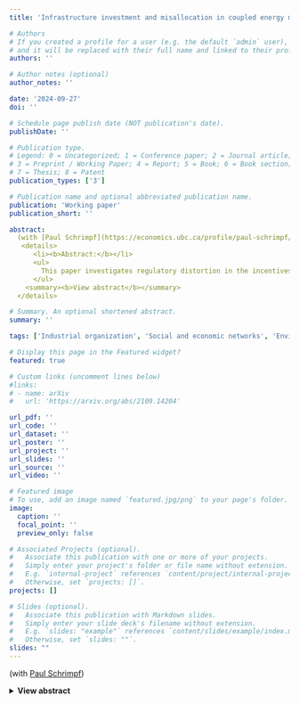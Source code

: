 ```yaml
---
title: 'Infrastructure investment and misallocation in coupled energy markets: The case of U.S. natural gas pipelines'

# Authors
# If you created a profile for a user (e.g. the default `admin` user), write the username (folder name) here
# and it will be replaced with their full name and linked to their profile.
authors: ''

# Author notes (optional)
author_notes: ''

date: '2024-09-27'
doi: ''

# Schedule page publish date (NOT publication's date).
publishDate: ''

# Publication type.
# Legend: 0 = Uncategorized; 1 = Conference paper; 2 = Journal article;
# 3 = Preprint / Working Paper; 4 = Report; 5 = Book; 6 = Book section;
# 7 = Thesis; 8 = Patent
publication_types: ['3']

# Publication name and optional abbreviated publication name.
publication: 'Working paper'
publication_short: ''

abstract:
  (with [Paul Schrimpf](https://economics.ubc.ca/profile/paul-schrimpf/))</br></br>
   <details>
      <li><b>Abstract:</b></li>
      <ul>
        This paper investigates regulatory distortion in the incentives for firms to invest in expanding transmission capacity in the United States natural gas pipeline. As a tightly regulated natural monopoly, transmission rates charged by pipeline operators are carefully controlled by federal authorities. These price controls allow for the network to be utilized efficiently, and help reduce the incentive for operators to withhold transmission capacity. The structure of these rate regulations also alters firms' incentives to invest in expanding capacity; however, because profits to the pipeline companies are not necessarily aligned with social value, such distortions are not generically bad. Instead they may be used strategically by the regulator to design an policy that discourages firms from over-capitalizing for higher rates. We leverage a detailed dataset of pipeline regulatory filings to estimate a dynamic model of the firms' investment incentives using double-debiased machine learning. We then construct and estimate a structural measure of the marginal social value of capital, based on a theoretical model of optimal network investment. We find that in the aggregate, the incentives of firms to invest in the pipeline network exceed the social value of capital, suggesting that some costly approval process surrounding pipeline investment is necessary to align the growth of the network with optimal outcomes. We characterize the optimal regulation policy and find that the existing federal regulation policy has been approximately optimal on average. At a spatially disaggregated level, however, we find some systematic deviations from the optimal policy and suggest a welfare-improving spatial reallocation of regulatory stringency.
      </ul>
    <summary><b>View abstract</b></summary>
  </details>

# Summary. An optional shortened abstract.
summary: ''

tags: ['Industrial organization', 'Social and economic networks', 'Environmental economics']

# Display this page in the Featured widget?
featured: true

# Custom links (uncomment lines below)
#links:
# - name: arXiv
#   url: 'https://arxiv.org/abs/2109.14204'

url_pdf: ''
url_code: ''
url_dataset: ''
url_poster: ''
url_project: ''
url_slides: ''
url_source: ''
url_video: ''

# Featured image
# To use, add an image named `featured.jpg/png` to your page's folder.
image:
  caption: ''
  focal_point: ''
  preview_only: false

# Associated Projects (optional).
#   Associate this publication with one or more of your projects.
#   Simply enter your project's folder or file name without extension.
#   E.g. `internal-project` references `content/project/internal-project/index.md`.
#   Otherwise, set `projects: []`.
projects: []

# Slides (optional).
#   Associate this publication with Markdown slides.
#   Simply enter your slide deck's filename without extension.
#   E.g. `slides: "example"` references `content/slides/example/index.md`.
#   Otherwise, set `slides: ""`.
slides: ""
---
```

(with <a href="https://economics.ubc.ca/profile/paul-schrimpf/">Paul Schrimpf</a>)
  <details>
    <li><b>Abstract:</b></li>
    <ul>
      This paper investigates regulatory distortion in the incentives for firms to invest in expanding transmission capacity in the United States natural gas pipeline. As a tightly regulated natural monopoly, transmission rates charged by pipeline operators are carefully controlled by federal authorities. These price controls allow for the network to be utilized efficiently, and help reduce the incentive for operators to withhold transmission capacity. The structure of these rate regulations also alters firms' incentives to invest in expanding capacity; however, because profits to the pipeline companies are not necessarily aligned with social value, such distortions are not generically bad. Instead they may be used strategically by the regulator to design an policy that discourages firms from over-capitalizing for higher rates. We leverage a detailed dataset of pipeline regulatory filings to estimate a dynamic model of the firms' investment incentives using double-debiased machine learning. We then construct and estimate a structural measure of the marginal social value of capital, based on a theoretical model of optimal network investment. We find that in the aggregate, the incentives of firms to invest in the pipeline network exceed the social value of capital, suggesting that some costly approval process surrounding pipeline investment is necessary to align the growth of the network with optimal outcomes. We characterize the optimal regulation policy and find that the existing federal regulation policy has been approximately optimal on average. At a spatially disaggregated level, however, we find some systematic deviations from the optimal policy and suggest a welfare-improving spatial reallocation of regulatory stringency.
    </ul>
  <summary><b>View abstract</b></summary>
</details>
